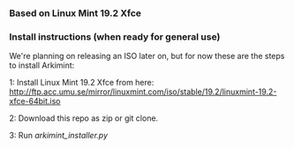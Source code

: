 ### Based on Linux Mint 19.2 Xfce 



### Install instructions (when ready for general use)

We're planning on releasing an ISO later on, but for now these are the steps to install Arkimint:

1: Install Linux Mint 19.2 Xfce from here: http://ftp.acc.umu.se/mirror/linuxmint.com/iso/stable/19.2/linuxmint-19.2-xfce-64bit.iso

2: Download this repo as zip or git clone.

3: Run *arkimint_installer.py*



